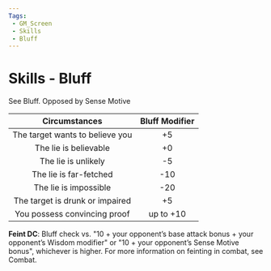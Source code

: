 ```yaml
---
Tags:
 - GM_Screen
 - Skills
 - Bluff
---
```

# Skills - Bluff

See Bluff. Opposed by Sense Motive

|        **Circumstances**        | **Bluff Modifier** |
|:-------------------------------:|:------------------:|
| The target wants to believe you |         +5         |
|      The lie is believable      |         +0         |
|       The lie is unlikely       |         -5         |
|     The lie is far-fetched      |        -10         |
|      The lie is impossible      |        -20         |
| The target is drunk or impaired |         +5         |
|  You possess convincing proof   |     up to +10      | 

**Feint DC**: Bluff check vs. "10 + your opponent’s base attack bonus + your opponent’s Wisdom modifier" or "10 + your opponent’s Sense Motive bonus", whichever is higher. For more information on feinting in combat, see Combat.
